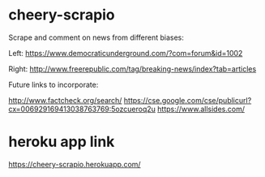 # cheery-scrapio

Scrape and comment on news from different biases:

Left: https://www.democraticunderground.com/?com=forum&id=1002

Right: http://www.freerepublic.com/tag/breaking-news/index?tab=articles

Future links to incorporate:

http://www.factcheck.org/search/
https://cse.google.com/cse/publicurl?cx=006929169413038763769:5ozcueroq2u
https://www.allsides.com/


# heroku app link

https://cheery-scrapio.herokuapp.com/

